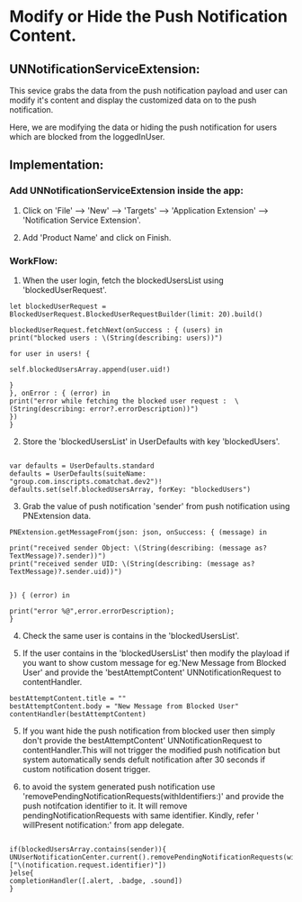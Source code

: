 
# Modify or Hide the Push Notification Content.

## UNNotificationServiceExtension: 

This sevice grabs the data from the push notification payload and user can modify it's content and display the customized data on to the push notification.

Here, we are modifying the data or hiding the push notification for users which are blocked from the loggedInUser.

## Implementation: 

### Add  UNNotificationServiceExtension inside the app:

1. Click on 'File' --> 'New' --> 'Targets'  --> 'Application Extension' --> 'Notification Service Extension'.

2. Add  'Product Name' and click on Finish. 


###  WorkFlow:

1. When the user login, fetch the blockedUsersList using  'blockedUserRequest'. 

```
let blockedUserRequest = BlockedUserRequest.BlockedUserRequestBuilder(limit: 20).build()

blockedUserRequest.fetchNext(onSuccess : { (users) in
print("blocked users : \(String(describing: users))")

for user in users! {

self.blockedUsersArray.append(user.uid!)

}
}, onError : { (error) in
print("error while fetching the blocked user request :  \(String(describing: error?.errorDescription))")
})
}
```

 2. Store the 'blockedUsersList' in UserDefaults with key 'blockedUsers'.
 
 ```
 
 var defaults = UserDefaults.standard
 defaults = UserDefaults(suiteName: "group.com.inscripts.comatchat.dev2")!
 defaults.set(self.blockedUsersArray, forKey: "blockedUsers")
 
 ```
 
 3. Grab the value of push notification 'sender' from push notification using PNExtension data.
 
  ```
  PNExtension.getMessageFrom(json: json, onSuccess: { (message) in
  
  print("received sender Object: \(String(describing: (message as? TextMessage)?.sender))")
  print("received sender UID: \(String(describing: (message as? TextMessage)?.sender.uid))")
  
  
  }) { (error) in
  
  print("error %@",error.errorDescription);
  }
  
  ```
  
 4. Check the same user is contains in the 'blockedUsersList'.
 
 5. If the user contains in the 'blockedUsersList' then modify the playload if you want to show custom message for eg.'New Message from Blocked User' and provide the 'bestAttemptContent' UNNotificationRequest to contentHandler.
 
  ```
  bestAttemptContent.title = ""
  bestAttemptContent.body = "New Message from Blocked User"
  contentHandler(bestAttemptContent)
  
   ```

 5. If you want hide the push notification from blocked user then simply don't provide the bestAttemptContent' UNNotificationRequest to contentHandler.This will not trigger the modified push notification but system automatically sends defult notification after 30 seconds if custom  notification dosent trigger.
 
 6. to avoid the system generated push notification use 'removePendingNotificationRequests(withIdentifiers:)' and provide the push notifcation identifier to it. It will remove pendingNotificationRequests with same identifier. Kindly, refer ' willPresent notification:' from app delegate.
 
 
 ```
 
 if(blockedUsersArray.contains(sender)){
 UNUserNotificationCenter.current().removePendingNotificationRequests(withIdentifiers: ["\(notification.request.identifier)"])
 }else{
 completionHandler([.alert, .badge, .sound])
 }
 
 ```
 
